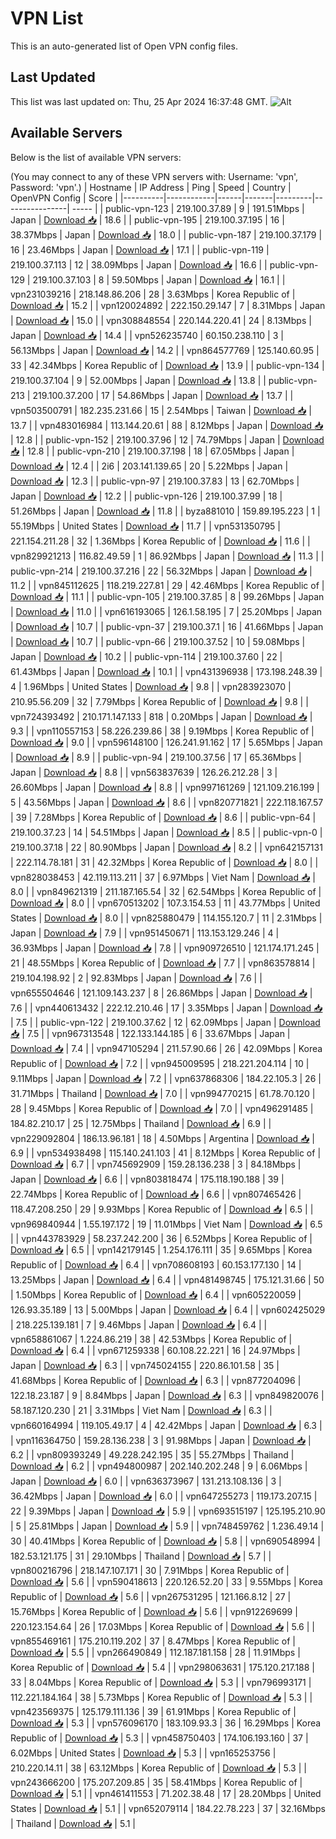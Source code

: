 # VPN List

This is an auto-generated list of Open VPN config files.

## Last Updated

This list was last updated on: Thu, 25 Apr 2024 16:37:48 GMT.
![Alt](https://repobeats.axiom.co/api/embed/186b98318ef1479477931607c1ad7d823f12451f.svg "Repobeats analytics image")

## Available Servers

Below is the list of available VPN servers:

(You may connect to any of these VPN servers with: Username: 'vpn', Password: 'vpn'.)
| Hostname | IP Address | Ping | Speed | Country | OpenVPN Config | Score |
|----------|------------|------|-------|---------|----------------| ----- |
| public-vpn-123 | 219.100.37.89 | 9 | 191.51Mbps | Japan | [Download 📥](./configs/server_0_JP.ovpn) | 18.6 |
| public-vpn-195 | 219.100.37.195 | 16 | 38.37Mbps | Japan | [Download 📥](./configs/server_1_JP.ovpn) | 18.0 |
| public-vpn-187 | 219.100.37.179 | 16 | 23.46Mbps | Japan | [Download 📥](./configs/server_2_JP.ovpn) | 17.1 |
| public-vpn-119 | 219.100.37.113 | 12 | 38.09Mbps | Japan | [Download 📥](./configs/server_3_JP.ovpn) | 16.6 |
| public-vpn-129 | 219.100.37.103 | 8 | 59.50Mbps | Japan | [Download 📥](./configs/server_4_JP.ovpn) | 16.1 |
| vpn231039216 | 218.148.86.206 | 28 | 3.63Mbps | Korea Republic of | [Download 📥](./configs/server_5_KR.ovpn) | 15.2 |
| vpn120024892 | 222.150.29.147 | 7 | 8.31Mbps | Japan | [Download 📥](./configs/server_6_JP.ovpn) | 15.0 |
| vpn308848554 | 220.144.220.41 | 24 | 8.13Mbps | Japan | [Download 📥](./configs/server_7_JP.ovpn) | 14.4 |
| vpn526235740 | 60.150.238.110 | 3 | 56.13Mbps | Japan | [Download 📥](./configs/server_8_JP.ovpn) | 14.2 |
| vpn864577769 | 125.140.60.95 | 33 | 42.34Mbps | Korea Republic of | [Download 📥](./configs/server_9_KR.ovpn) | 13.9 |
| public-vpn-134 | 219.100.37.104 | 9 | 52.00Mbps | Japan | [Download 📥](./configs/server_10_JP.ovpn) | 13.8 |
| public-vpn-213 | 219.100.37.200 | 17 | 54.86Mbps | Japan | [Download 📥](./configs/server_11_JP.ovpn) | 13.7 |
| vpn503500791 | 182.235.231.66 | 15 | 2.54Mbps | Taiwan | [Download 📥](./configs/server_12_TW.ovpn) | 13.7 |
| vpn483016984 | 113.144.20.61 | 88 | 8.12Mbps | Japan | [Download 📥](./configs/server_13_JP.ovpn) | 12.8 |
| public-vpn-152 | 219.100.37.96 | 12 | 74.79Mbps | Japan | [Download 📥](./configs/server_14_JP.ovpn) | 12.8 |
| public-vpn-210 | 219.100.37.198 | 18 | 67.05Mbps | Japan | [Download 📥](./configs/server_15_JP.ovpn) | 12.4 |
| 2i6 | 203.141.139.65 | 20 | 5.22Mbps | Japan | [Download 📥](./configs/server_16_JP.ovpn) | 12.3 |
| public-vpn-97 | 219.100.37.83 | 13 | 62.70Mbps | Japan | [Download 📥](./configs/server_17_JP.ovpn) | 12.2 |
| public-vpn-126 | 219.100.37.99 | 18 | 51.26Mbps | Japan | [Download 📥](./configs/server_18_JP.ovpn) | 11.8 |
| byza881010 | 159.89.195.223 | 1 | 55.19Mbps | United States | [Download 📥](./configs/server_19_US.ovpn) | 11.7 |
| vpn531350795 | 221.154.211.28 | 32 | 1.36Mbps | Korea Republic of | [Download 📥](./configs/server_20_KR.ovpn) | 11.6 |
| vpn829921213 | 116.82.49.59 | 1 | 86.92Mbps | Japan | [Download 📥](./configs/server_21_JP.ovpn) | 11.3 |
| public-vpn-214 | 219.100.37.216 | 22 | 56.32Mbps | Japan | [Download 📥](./configs/server_22_JP.ovpn) | 11.2 |
| vpn845112625 | 118.219.227.81 | 29 | 42.46Mbps | Korea Republic of | [Download 📥](./configs/server_23_KR.ovpn) | 11.1 |
| public-vpn-105 | 219.100.37.85 | 8 | 99.26Mbps | Japan | [Download 📥](./configs/server_24_JP.ovpn) | 11.0 |
| vpn616193065 | 126.1.58.195 | 7 | 25.20Mbps | Japan | [Download 📥](./configs/server_25_JP.ovpn) | 10.7 |
| public-vpn-37 | 219.100.37.1 | 16 | 41.66Mbps | Japan | [Download 📥](./configs/server_26_JP.ovpn) | 10.7 |
| public-vpn-66 | 219.100.37.52 | 10 | 59.08Mbps | Japan | [Download 📥](./configs/server_27_JP.ovpn) | 10.2 |
| public-vpn-114 | 219.100.37.60 | 22 | 61.43Mbps | Japan | [Download 📥](./configs/server_28_JP.ovpn) | 10.1 |
| vpn431396938 | 173.198.248.39 | 4 | 1.96Mbps | United States | [Download 📥](./configs/server_29_US.ovpn) | 9.8 |
| vpn283923070 | 210.95.56.209 | 32 | 7.79Mbps | Korea Republic of | [Download 📥](./configs/server_30_KR.ovpn) | 9.8 |
| vpn724393492 | 210.171.147.133 | 818 | 0.20Mbps | Japan | [Download 📥](./configs/server_31_JP.ovpn) | 9.3 |
| vpn110557153 | 58.226.239.86 | 38 | 9.19Mbps | Korea Republic of | [Download 📥](./configs/server_32_KR.ovpn) | 9.0 |
| vpn596148100 | 126.241.91.162 | 17 | 5.65Mbps | Japan | [Download 📥](./configs/server_33_JP.ovpn) | 8.9 |
| public-vpn-94 | 219.100.37.56 | 17 | 65.36Mbps | Japan | [Download 📥](./configs/server_34_JP.ovpn) | 8.8 |
| vpn563837639 | 126.26.212.28 | 3 | 26.60Mbps | Japan | [Download 📥](./configs/server_35_JP.ovpn) | 8.8 |
| vpn997161269 | 121.109.216.199 | 5 | 43.56Mbps | Japan | [Download 📥](./configs/server_36_JP.ovpn) | 8.6 |
| vpn820771821 | 222.118.167.57 | 39 | 7.28Mbps | Korea Republic of | [Download 📥](./configs/server_37_KR.ovpn) | 8.6 |
| public-vpn-64 | 219.100.37.23 | 14 | 54.51Mbps | Japan | [Download 📥](./configs/server_38_JP.ovpn) | 8.5 |
| public-vpn-0 | 219.100.37.18 | 22 | 80.90Mbps | Japan | [Download 📥](./configs/server_39_JP.ovpn) | 8.2 |
| vpn642157131 | 222.114.78.181 | 31 | 42.32Mbps | Korea Republic of | [Download 📥](./configs/server_40_KR.ovpn) | 8.0 |
| vpn828038453 | 42.119.113.211 | 37 | 6.97Mbps | Viet Nam | [Download 📥](./configs/server_41_VN.ovpn) | 8.0 |
| vpn849621319 | 211.187.165.54 | 32 | 62.54Mbps | Korea Republic of | [Download 📥](./configs/server_42_KR.ovpn) | 8.0 |
| vpn670513202 | 107.3.154.53 | 11 | 43.77Mbps | United States | [Download 📥](./configs/server_43_US.ovpn) | 8.0 |
| vpn825880479 | 114.155.120.7 | 11 | 2.31Mbps | Japan | [Download 📥](./configs/server_44_JP.ovpn) | 7.9 |
| vpn951450671 | 113.153.129.246 | 4 | 36.93Mbps | Japan | [Download 📥](./configs/server_45_JP.ovpn) | 7.8 |
| vpn909726510 | 121.174.171.245 | 21 | 48.55Mbps | Korea Republic of | [Download 📥](./configs/server_46_KR.ovpn) | 7.7 |
| vpn863578814 | 219.104.198.92 | 2 | 92.83Mbps | Japan | [Download 📥](./configs/server_47_JP.ovpn) | 7.6 |
| vpn655504646 | 121.109.143.237 | 8 | 26.86Mbps | Japan | [Download 📥](./configs/server_48_JP.ovpn) | 7.6 |
| vpn440613432 | 222.12.210.46 | 17 | 3.35Mbps | Japan | [Download 📥](./configs/server_49_JP.ovpn) | 7.5 |
| public-vpn-122 | 219.100.37.62 | 12 | 62.09Mbps | Japan | [Download 📥](./configs/server_50_JP.ovpn) | 7.5 |
| vpn967313548 | 122.133.144.185 | 6 | 33.67Mbps | Japan | [Download 📥](./configs/server_51_JP.ovpn) | 7.4 |
| vpn947105294 | 211.57.90.66 | 26 | 42.09Mbps | Korea Republic of | [Download 📥](./configs/server_52_KR.ovpn) | 7.2 |
| vpn945009595 | 218.221.204.114 | 10 | 9.11Mbps | Japan | [Download 📥](./configs/server_53_JP.ovpn) | 7.2 |
| vpn637868306 | 184.22.105.3 | 26 | 31.71Mbps | Thailand | [Download 📥](./configs/server_54_TH.ovpn) | 7.0 |
| vpn994770215 | 61.78.70.120 | 28 | 9.45Mbps | Korea Republic of | [Download 📥](./configs/server_55_KR.ovpn) | 7.0 |
| vpn496291485 | 184.82.210.17 | 25 | 12.75Mbps | Thailand | [Download 📥](./configs/server_56_TH.ovpn) | 6.9 |
| vpn229092804 | 186.13.96.181 | 18 | 4.50Mbps | Argentina | [Download 📥](./configs/server_57_AR.ovpn) | 6.9 |
| vpn534938498 | 115.140.241.103 | 41 | 8.12Mbps | Korea Republic of | [Download 📥](./configs/server_58_KR.ovpn) | 6.7 |
| vpn745692909 | 159.28.136.238 | 3 | 84.18Mbps | Japan | [Download 📥](./configs/server_59_JP.ovpn) | 6.6 |
| vpn803818474 | 175.118.190.188 | 39 | 22.74Mbps | Korea Republic of | [Download 📥](./configs/server_60_KR.ovpn) | 6.6 |
| vpn807465426 | 118.47.208.250 | 29 | 9.93Mbps | Korea Republic of | [Download 📥](./configs/server_61_KR.ovpn) | 6.5 |
| vpn969840944 | 1.55.197.172 | 19 | 11.01Mbps | Viet Nam | [Download 📥](./configs/server_62_VN.ovpn) | 6.5 |
| vpn443783929 | 58.237.242.200 | 36 | 6.52Mbps | Korea Republic of | [Download 📥](./configs/server_63_KR.ovpn) | 6.5 |
| vpn142179145 | 1.254.176.111 | 35 | 9.65Mbps | Korea Republic of | [Download 📥](./configs/server_64_KR.ovpn) | 6.4 |
| vpn708608193 | 60.153.177.130 | 14 | 13.25Mbps | Japan | [Download 📥](./configs/server_65_JP.ovpn) | 6.4 |
| vpn481498745 | 175.121.31.66 | 50 | 1.50Mbps | Korea Republic of | [Download 📥](./configs/server_66_KR.ovpn) | 6.4 |
| vpn605220059 | 126.93.35.189 | 13 | 5.00Mbps | Japan | [Download 📥](./configs/server_67_JP.ovpn) | 6.4 |
| vpn602425029 | 218.225.139.181 | 7 | 9.46Mbps | Japan | [Download 📥](./configs/server_68_JP.ovpn) | 6.4 |
| vpn658861067 | 1.224.86.219 | 38 | 42.53Mbps | Korea Republic of | [Download 📥](./configs/server_69_KR.ovpn) | 6.4 |
| vpn671259338 | 60.108.22.221 | 16 | 24.97Mbps | Japan | [Download 📥](./configs/server_70_JP.ovpn) | 6.3 |
| vpn745024155 | 220.86.101.58 | 35 | 41.68Mbps | Korea Republic of | [Download 📥](./configs/server_71_KR.ovpn) | 6.3 |
| vpn877204096 | 122.18.23.187 | 9 | 8.84Mbps | Japan | [Download 📥](./configs/server_72_JP.ovpn) | 6.3 |
| vpn849820076 | 58.187.120.230 | 21 | 3.31Mbps | Viet Nam | [Download 📥](./configs/server_73_VN.ovpn) | 6.3 |
| vpn660164994 | 119.105.49.17 | 4 | 42.42Mbps | Japan | [Download 📥](./configs/server_74_JP.ovpn) | 6.3 |
| vpn116364750 | 159.28.136.238 | 3 | 91.98Mbps | Japan | [Download 📥](./configs/server_75_JP.ovpn) | 6.2 |
| vpn809393249 | 49.228.242.195 | 35 | 55.27Mbps | Thailand | [Download 📥](./configs/server_76_TH.ovpn) | 6.2 |
| vpn494800987 | 202.140.202.248 | 9 | 6.06Mbps | Japan | [Download 📥](./configs/server_77_JP.ovpn) | 6.0 |
| vpn636373967 | 131.213.108.136 | 3 | 36.42Mbps | Japan | [Download 📥](./configs/server_78_JP.ovpn) | 6.0 |
| vpn647255273 | 119.173.207.15 | 22 | 9.39Mbps | Japan | [Download 📥](./configs/server_79_JP.ovpn) | 5.9 |
| vpn693515197 | 125.195.210.90 | 5 | 25.81Mbps | Japan | [Download 📥](./configs/server_80_JP.ovpn) | 5.9 |
| vpn748459762 | 1.236.49.14 | 30 | 40.41Mbps | Korea Republic of | [Download 📥](./configs/server_81_KR.ovpn) | 5.8 |
| vpn690548994 | 182.53.121.175 | 31 | 29.10Mbps | Thailand | [Download 📥](./configs/server_82_TH.ovpn) | 5.7 |
| vpn800216796 | 218.147.107.171 | 30 | 7.91Mbps | Korea Republic of | [Download 📥](./configs/server_83_KR.ovpn) | 5.6 |
| vpn590418613 | 220.126.52.20 | 33 | 9.55Mbps | Korea Republic of | [Download 📥](./configs/server_84_KR.ovpn) | 5.6 |
| vpn267531295 | 121.166.8.12 | 27 | 15.76Mbps | Korea Republic of | [Download 📥](./configs/server_85_KR.ovpn) | 5.6 |
| vpn912269699 | 220.123.154.64 | 26 | 17.03Mbps | Korea Republic of | [Download 📥](./configs/server_86_KR.ovpn) | 5.6 |
| vpn855469161 | 175.210.119.202 | 37 | 8.47Mbps | Korea Republic of | [Download 📥](./configs/server_87_KR.ovpn) | 5.5 |
| vpn266490849 | 112.187.181.158 | 28 | 11.91Mbps | Korea Republic of | [Download 📥](./configs/server_88_KR.ovpn) | 5.4 |
| vpn298063631 | 175.120.217.188 | 33 | 8.04Mbps | Korea Republic of | [Download 📥](./configs/server_89_KR.ovpn) | 5.3 |
| vpn796993171 | 112.221.184.164 | 38 | 5.73Mbps | Korea Republic of | [Download 📥](./configs/server_90_KR.ovpn) | 5.3 |
| vpn423569375 | 125.179.111.136 | 39 | 61.91Mbps | Korea Republic of | [Download 📥](./configs/server_91_KR.ovpn) | 5.3 |
| vpn576096170 | 183.109.93.3 | 36 | 16.29Mbps | Korea Republic of | [Download 📥](./configs/server_92_KR.ovpn) | 5.3 |
| vpn458750403 | 174.106.193.160 | 37 | 6.02Mbps | United States | [Download 📥](./configs/server_93_US.ovpn) | 5.3 |
| vpn165253756 | 210.220.14.11 | 38 | 63.12Mbps | Korea Republic of | [Download 📥](./configs/server_94_KR.ovpn) | 5.3 |
| vpn243666200 | 175.207.209.85 | 35 | 58.41Mbps | Korea Republic of | [Download 📥](./configs/server_95_KR.ovpn) | 5.1 |
| vpn461411553 | 71.202.38.48 | 17 | 28.20Mbps | United States | [Download 📥](./configs/server_96_US.ovpn) | 5.1 |
| vpn652079114 | 184.22.78.223 | 37 | 32.16Mbps | Thailand | [Download 📥](./configs/server_97_TH.ovpn) | 5.1 |
